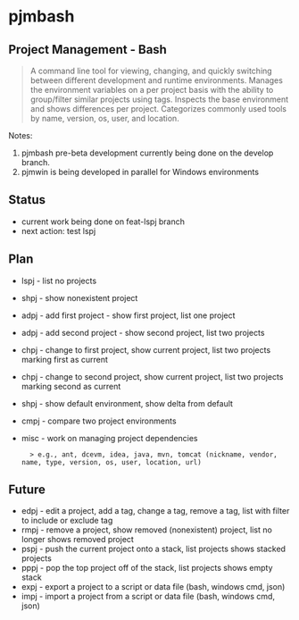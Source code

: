pjmbash
=======

Project Management - Bash
-------------------------

> A command line tool for viewing, changing, and quickly switching between different development and runtime environments.  Manages the environment variables on a per project basis with the ability to group/filter similar projects using tags.  Inspects the base environment and shows differences per project.  Categorizes commonly used tools by name, version, os, user, and location.

Notes:

1. pjmbash pre-beta development currently being done on the develop branch.
1. pjmwin is being developed in parallel for Windows environments

Status
------

* current work being done on feat-lspj branch
* next action: test lspj

Plan
----

* lspj - list no projects
* shpj - show nonexistent project
* adpj - add first project - show first project, list one project
* adpj - add second project - show second project, list two projects
* chpj - change to first project, show current project, list two projects marking first as current
* chpj - change to second project, show current project, list two projects marking second as current
* shpj - show default environment, show delta from default
* cmpj - compare two project environments
* misc - work on managing project dependencies

        > e.g., ant, dcevm, idea, java, mvn, tomcat (nickname, vendor, name, type, version, os, user, location, url)

Future
------

 * edpj - edit a project, add a tag, change a tag, remove a tag, list with filter to include or exclude tag
 * rmpj - remove a project, show removed (nonexistent) project, list no longer shows removed project
 * pspj - push the current project onto a stack, list projects shows stacked projects
 * pppj - pop the top project off of the stack, list projects shows empty stack
 * expj - export a project to a script or data file (bash, windows cmd, json)
 * impj - import a project from a script or data file (bash, windows cmd, json)
